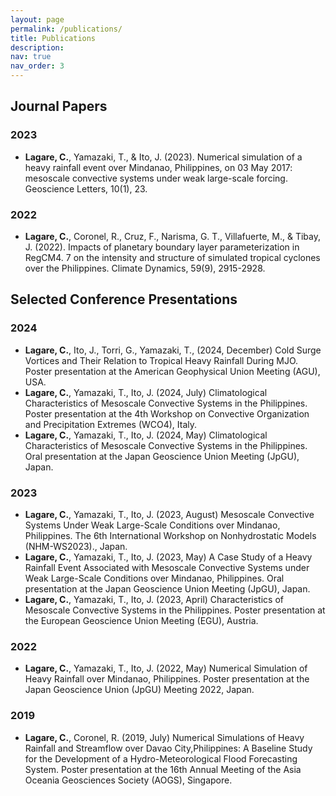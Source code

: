 ```yaml
---
layout: page
permalink: /publications/
title: Publications
description: 
nav: true
nav_order: 3
---
```


## Journal Papers

### 2023

- **Lagare, C.**, Yamazaki, T., & Ito, J. (2023). Numerical simulation of a heavy rainfall event over Mindanao, Philippines, on 03 May 2017: mesoscale convective systems under weak large-scale forcing. Geoscience Letters, 10(1), 23.

### 2022

- **Lagare, C.**, Coronel, R., Cruz, F., Narisma, G. T., Villafuerte, M., & Tibay, J. (2022). Impacts of planetary boundary layer parameterization in RegCM4. 7 on the intensity and structure of simulated tropical cyclones over the Philippines. Climate Dynamics, 59(9), 2915-2928.


## Selected Conference Presentations

### 2024
- **Lagare, C.**,  Ito, J., Torri, G., Yamazaki, T., (2024, December) Cold Surge Vortices and Their Relation to Tropical Heavy Rainfall During MJO. Poster presentation at the American Geophysical Union Meeting (AGU), USA.  
- **Lagare, C.**, Yamazaki, T., Ito, J. (2024, July) Climatological Characteristics of Mesoscale Convective Systems in the Philippines. Poster presentation at the 4th Workshop on Convective Organization and Precipitation Extremes (WCO4), Italy.  
- **Lagare, C.**, Yamazaki, T., Ito, J. (2024, May) Climatological Characteristics of Mesoscale Convective Systems in the Philippines. Oral presentation at the Japan Geoscience Union Meeting (JpGU), Japan.

### 2023
- **Lagare, C.**, Yamazaki, T., Ito, J. (2023, August) Mesoscale Convective Systems Under Weak Large-Scale Conditions over Mindanao, Philippines. The 6th International Workshop on Nonhydrostatic Models (NHM-WS2023)., Japan. 
- **Lagare, C.**, Yamazaki, T., Ito, J. (2023, May) A Case Study of a Heavy Rainfall Event Associated with Mesoscale Convective Systems under Weak Large-Scale Conditions over Mindanao, Philippines. Oral presentation at the Japan Geoscience Union Meeting (JpGU), Japan. 
- **Lagare, C.**, Yamazaki, T., Ito, J. (2023, April) Characteristics of Mesoscale Convective Systems in the Philippines. Poster presentation at the European Geoscience Union Meeting (EGU), Austria.

### 2022
- **Lagare, C.**, Yamazaki, T., Ito, J. (2022, May) Numerical Simulation of Heavy Rainfall over Mindanao, Philippines. Poster presentation at the Japan Geoscience Union (JpGU) Meeting 2022, Japan.

### 2019
- **Lagare, C.**, Coronel, R. (2019, July) Numerical Simulations of Heavy Rainfall and Streamflow over Davao City,Philippines: A Baseline Study for the Development of a Hydro-Meteorological Flood Forecasting System. Poster presentation at the 16th Annual Meeting of the Asia Oceania Geosciences Society (AOGS), Singapore.
